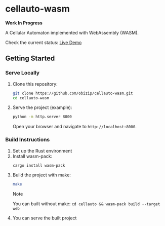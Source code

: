 # cellauto-wasm

**Work In Progress**

A Cellular Automaton implemented with WebAssembly (WASM).

Check the current status: [Live Demo](https://www.obizip.jp/cellauto-wasm)

## Getting Started

### Serve Locally
1. Clone this repository:
    ```bash
    git clone https://github.com/obizip/cellauto-wasm.git
    cd cellauto-wasm
    ```
2. Serve the project (example):
    ```bash
    python -m http.server 8000
    ```
    Open your browser and navigate to `http://localhost:8000`.

### Build Instructions
1. Set up the Rust environment
2. Install wasm-pack:
    ```bash
    cargo install wasm-pack
    ```
3. Build the project with make:
    ```bash
    make
    ```
    > [!NOTE]
    > You can built without make:
    > ```cd cellauto && wasm-pack build --target web```
4. You can serve the built project
